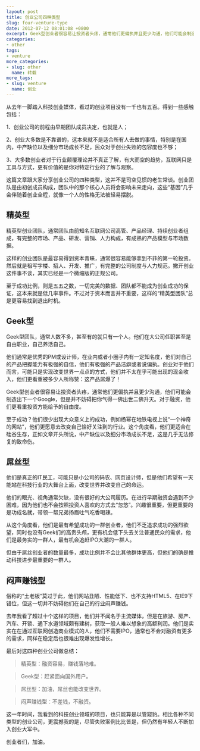 ```yaml
---
layout: post
title: 创业公司四种类型
slug: four-venture-type
date: 2012-07-12 08:01:08 +0800
excerpt: Geek型创业者很容易让投资者头疼，通常他们更偏执并且更少沟通，他们可能会制造出下一个Google，但是并不妨碍把你气得一佛出世二佛升天。对于融资，他们更看重投资方能给予的自由度。
categories:
- other
tags:
- venture
more_categories:
- slug: other
  name: 转载
more_tags:
- slug: venture
  name: 创业
---
```


从去年一脚踏入科技创业媒体，看过的创业项目没有一千也有五百。得到一些感触包括：

1、创业公司的前程由早期团队成员决定，也就是人；

2、创业大多数是不靠谱的，这本来就不是适合所有人去做的事情，特别是在国内，中产缺位以及细分市场成长不足，民众对于创业失败的包容度也不够；

3、大多数创业者对于行业颠覆理论并不真正了解，有大而空的趋势，互联网只是工具与方式，更有价值的是你对特定行业的了解与观察。

这篇文章跟大家分享创业公司的四种类型，这并不是司空见惯的老生常谈。创业团队是由初创成员构成，团队中的那个核心人员将会影响未来走向，这些“基因”几乎会伴随着创业全程，就像一个人的性格无法被轻易摆脱。

## **精英型**

精英型创业团队，通常团队由前知名互联网公司高管、产品经理、持续创业者组成，有完整的市场、产品、研发、营销、人力构成，有成熟的产品模型与市场数据。

这样的创业团队是最容易得到资本青睐，通常很容易能够拿到不菲的第一轮投资。然后就是租写字楼、招人、开发、推广，有完整的公司制度与人力规范。撇开创业这件事不谈，其实已经是一个微缩版的正规公司。

至于成功比例，则是五五之数，一切完美的数据、团队都不能成为创业成功的保证，这本来就是低几率事件。不过对于资本而言并不重要，这样的“精英型团队”总是更容易找到退出时机。

## **Geek型**

Geek型团队，通常人数不多，甚至有的就只有一个人。他们在大公司任职甚至是自由职业，自己养活自己。

他们通常是优秀的PM或设计师，在业内或者小圈子内有一定知名度，他们对自己的产品把握能力有极强的自信，他们有极强的产品洁癖或者说偏执。创业对于他们而言，可能只是实现改变世界一点点的方式，他们并不太在乎可能出现的现金收入，他们更看重被多少人所称赞：这产品屌爆了！

Geek型创业者很容易让投资者头疼，通常他们更偏执并且更少沟通，他们可能会制造出下一个Google，但是并不妨碍把你气得一佛出世二佛升天。对于融资，他们更看重投资方能给予的自由度。

至于成功？他们很少出现大众意义上的成功，例如杨幂在地铁电视上说“一个神奇的网站”，他们更愿意去改变自己恰好关注到的行业。这个角度看，他们更适合在硅谷生存，正如文章开头所说，中产缺位以及细分市场成长不足，这是几乎无法修复的致命伤。


## **屌丝型**

他们是真正的IT民工，可能只是小公司的码农、网页设计师，但是他们希望有一天能站在科技行业的大舞台上面，改变世界并改变自己的命运。

他们的眼光、视角通常欠缺，没有很好的大公司履历。在进行早期融资会遇到不少困难，因为他们也不会按照投资人喜欢的方式去“忽悠”。兴趣很重要，但更重要的是功成名就，带领一帮兄弟扬眉吐气吃香喝辣。

从这个角度看，他们是最有希望成功的一群创业者，他们不乏追求成功的强烈欲望，同时也没有Geek们的高贵头颅，更有机会低下头去关注普通民众的需求，他们是最务实的一群人，最有机会追赶IPO大潮的一群人。

但由于屌丝创业者的数量最多，成功比例并不会比其他群体更高，但他们的确是推动科技进步最重要的一群人。

## **闷声赚钱型**

俗称的“土老板”莫过于此，他们网站丑陋、性能低下、也不支持HTML5、在IE9下错位，但这一切并不妨碍他们在自己的行业闷声赚钱。

去年我看了超过十个这样的项目，他们并不闻名于主流媒体，但是在旅游、房产、汽车、开锁、通下水道领域颇有建树，获取一般人难以想象的高额利润。他们是实实在在通过互联网创造商业模式的人，他们不需要IPO，通常也不会对融资有更多的需求，同样在稳定后也很难出现爆发性增长。

最后对这四种创业公司做总结：

> 精英型：融资容易，赚钱落地难。

> Geek型：赶紧面向国外用户。

> 屌丝型：加油，屌丝也能改变世界。

> 闷声赚钱型：不差钱，不融资。

这一年时间，我看到的科技创业领域的项目，也只能算是以管窥豹。相比各种不同类型的创业公司，更震撼我的是，尽管失败案例比比皆是，但仍然有年轻人不断加入创业大军中。

创业者们，加油。
